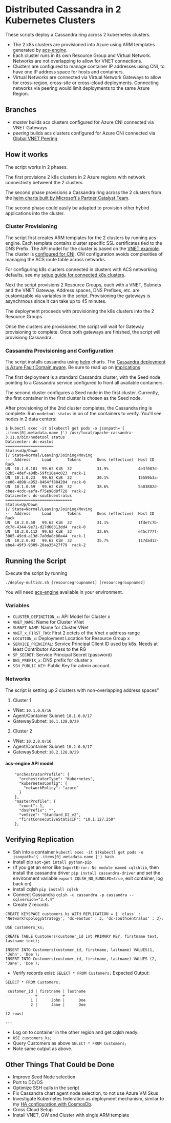 # Distributed Cassandra in 2 Kubernetes Clusters

These scripts deploy a Cassandra ring across 2 kubernetes clusters.
- The 2 k8s clusters are provisioned into Azure using ARM templates generated by [acs-engine](http://github.com/azure/acs-engine).
- Each cluster runs in its own Resource Group and Virtual Network. Networks are not overlapping to allow for VNET connections.
- Clusters are configured to manage container IP addresses using CNI, to have one IP address space for hosts and containers.
- Virtual Networks are connected via Virtual Network Gateways to allow for cross-region, cross-site or cross-cloud deployments. Connecting networks via peering would limit deployments to the same Azure Region.

## Branches
- *master* builds acs clusters configured for Azure CNI connected via VNET Gateways
- *peering* builds acs clusters configured for Azure CNI connected via [Global VNET Peering](https://azure.microsoft.com/en-us/updates/global-vnet-peering-preview/) 

## How it works
The script works in 2 phases. 

The first provisions 2 k8s clusters in 2 Azure regions with network connectivity betweent the 2 clusters.

The second phase provisions a Cassandra ring across the 2 clusters from the [helm charts built by Microsoft's Partner Catalyst Team](https://github.com/catalystcode/charts).

The second phase could easily be adapted to provision other hybird applications into the cluster. 

### Cluster Provisioning
The script first creates ARM templates for the 2 clusters by running acs-engine. Each template contains cluster specific SSL certificates tied to the DNS Prefix. The API model for the cluster is based on the [VNET example](https://github.com/Azure/acs-engine/tree/master/examples/vnet). The cluster is [configured for CNI](https://github.com/Azure/acs-engine/blob/80cf04a4db3eb01f7e01ea66086c61a8ee1a43b2/docs/kubernetes/features.md#using-azure-integrated-networking-cni). CNI configuration avoids complexities of managing the ACS route table across networks. 

For configuring k8s clusters connected in clusters with ACS networking defaults, see my [setup guide for connected k8s clusters](https://github.com/xtophs/acs-k8s-cross-vnet-clusters).

Next the script provisions 2 Resource Groups, each with a VNET, Subnets and the VNET Gateway. Address spaces, DNS Prefixes, etc. are customizable via variables in the script. Provisioning the gateways is asynchrnous since it can take up to 45 minutes.

The deployment proceeds with provisioning the k8s clusters into the 2 Resource Groups.

Once the clusters are provisioned, the script will wait for Gateway provisioning to complete. Once both gateways are finished, the script will provisiong Cassandra.

### Cassandra Provisioning and Configuration
The script installs cassandra using [helm](http://helm.sh) charts. The [Cassandra deployment is Azure Fault Domain aware](https://github.com/xtophs/azure-fault-domain-on-dcos-nodes). Be sure to read up on [implications](http://cassandra.apache.org/doc/latest/architecture/dynamo.html#network-topology-strategy)

The first deployment is a standard Cassandra cluster, with the Seed node pointing to a Cassandra service configured to front all available containers.

The second cluster configures a Seed node in the first cluster. Currently, the first container in the first cluster is chosen as the Seed node.

After provisioning of the 2nd cluster completes, the Cassandra ring is complete. Run `nodetool status` in on of the containers to verify. You'll see nodes in 2 data centers:

```
$ kubectl exec -it $(kubectl get pods -o jsonpath='{ .items[0].metadata.name }') /usr/local/apache-cassandra-3.11.0/bin/nodetool status
Datacenter: dc-eastus
=====================
Status=Up/Down
|/ State=Normal/Leaving/Joining/Moving
--  Address     Load       Tokens       Owns (effective)  Host ID                               Rack
UN  10.1.0.101  99.62 KiB  32           31.9%             4e3f087d-62b5-4def-a8db-59fc18e4c023  rack-1
UN  10.1.0.23   99.62 KiB  32           30.1%             15559b3a-ce06-4898-a952-8464ff884204  rack-0
UN  10.1.0.59   99.62 KiB  32           38.6%             5a03882d-cbea-4cdc-aefa-f75e98d8f728  rack-2
Datacenter: dc-southcentralus
=============================
Status=Up/Down
|/ State=Normal/Leaving/Joining/Moving
--  Address     Load       Tokens       Owns (effective)  Host ID                               Rack
UN  10.2.0.50   99.62 KiB  32           31.1%             1fde7c7b-dc7d-4344-9e71-d27d66313dd4  rack-0
UN  10.2.0.112  99.62 KiB  32           32.6%             e45c777f-3805-49cd-a13d-7a0da8c80a44  rack-1
UN  10.2.0.93   99.62 KiB  32           35.7%             117dad13-ebe4-49f3-9309-20aa35427f79  rack-2
```

## Running the Script

Execute the script by running

```
./deploy-multidc.sh [resourcegroupname1] [resourcegroupname2]
```

You will need [acs-engine](https://github.com/Azure/acs-engine/blob/master/docs/acsengine.md) available in your environment.  

### Variables

- `CLUSTER_DEFINITION_x`: API Model for Cluster x
- `VNET_NAME`: Name for Cluster VNet
- `SUBNET_NAME`: Name for Cluster VNet 
- `VNET_x_FIRST_TWO`: First 2 octets of the Vnet x address range 
- `LOCATION_x`: Deployment Location for Resource Group x 
- `SERVICE_PRINCIPAL`: Service Principal Client ID used by k8s. Needs at least Contributor Access to the RG
- `SP_SECRET`: Service Principal Secret (password)
- `DNS_PREFIX_x`: DNS prefix for cluster x
- `SSH_PUBLIC_KEY`: Public Key for admin account.

### Networks

The script is setting up 2 clusters with non-overlapping address spaces"

1. Cluster 1
- VNet: `10.1.0.0/16`
- Agent/Container Subnet: `10.1.0.0/17`
- GatewaySubnet: `10.1.128.0/29`

2. Cluster 2
- VNet: `10.2.0.0/16`
- Agent/Container Subnet: `10.2.0.0/17`
- GatewaySubnet: `10.2.128.0/29`



#### acs-engine API model
```
    "orchestratorProfile": {
      "orchestratorType": "Kubernetes",
      "kubernetesConfig": {
        "networkPolicy": "azure"
      }
    },
    "masterProfile": {
      "count": 1,
      "dnsPrefix": "",
      "vmSize": "Standard_D2_v2",
      "firstConsecutiveStaticIP": "10.1.127.250"    
    },
```

## Verifying Replication
- Ssh into a container `kubectl exec -it $(kubectl get pods -o jsonpath='{ .items[0].metadata.name }') bash`
- install pip `apt-get intall python-pip`
- (if you get an error like `ImportError: No module named cqlshlib`, then install the cassandra driver `pip install cassandra-driver` and set the environment variable `export CQLSH_NO_BUNDLED=true`, exit container, log back on)
- install cqlsh `pip install cqlsh`
- Connect Cassandra `cqlsh -u cassandra -p cassandra --cqlversion="3.4.4"`
- Create 2 records 
```
CREATE KEYSPACE customers_ks WITH REPLICATION = { 'class' : 'NetworkTopologyStrategy', 'dc-eastus' : 3, 'dc-southcentralus' : 3}; 

USE customers_ks;

CREATE TABLE Customers(customer_id int PRIMARY KEY, firstname text, lastname text); 

INSERT INTO Customers(customer_id, firstname, lastname) VALUES(1, 'John', 'Doe'); 
INSERT INTO Customers(customer_id, firstname, lastname) VALUES (2, 'Jane', 'Doe');
```
- Verify records exist: `SELECT * FROM Customers;`
Expected Output:
```
SELECT * FROM Customers;

 customer_id | firstname | lastname
-------------+-----------+----------
           1 |      John |      Doe
           2 |      Jane |      Doe

(2 rows)

--- 
``` 
- Log on to container in the other region and get cqlsh ready.
- `USE customers_ks;`
- Query Customers as above `SELECT * FROM Customers;`
- Note same output as above.

## Other Things That Could be Done
- Improve Seed Node selection
- Port to DC/OS
- Optimize SSH calls in the script
- Fix Cassandra chart agent node selection, to not use Azure VM Skus
- Investigate Kubernetes federation as deployment mechanism, similar to my [HA configuration with CosmosDb](https://github.com/xtophs/k8s-federation-cosmosdb-multi-master-setup).
- Cross Cloud Setup
- Install VNET, GW and Cluster with single ARM template